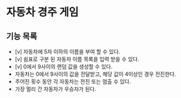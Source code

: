 # 자동차 경주 게임
## 기능 목록
* [v] 자동차에 5자 이하의 이름을 부여 할 수 있다.
* [v] 쉼표로 구분 된 자동차 이름 목록을 입력 받을 수 있다.
* [v] 0에서 9사이의 랜덤 값을 생성할 수 있다. 
* 자동차는 0에서 9사이의 값을 전달받고, 해당 값이 4이상인 경우 전진한다.
* 주어진 횟수 동안 각 자동차는 전진 또는 멈출 수 있다.
* 가장 멀리 간 자동차가 우승자가 된다.
